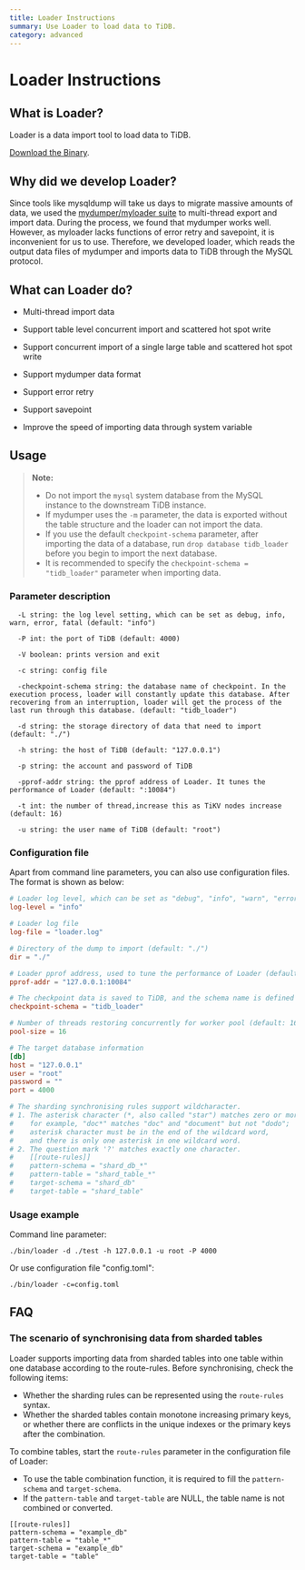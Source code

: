 ```yaml
---
title: Loader Instructions
summary: Use Loader to load data to TiDB.
category: advanced
---
```


# Loader Instructions

## What is Loader?

Loader is a data import tool to load data to TiDB.

[Download the Binary](http://download.pingcap.org/tidb-enterprise-tools-latest-linux-amd64.tar.gz).

## Why did we develop Loader?

Since tools like mysqldump will take us days to migrate massive amounts of data, we used the [mydumper/myloader suite](https://github.com/maxbube/mydumper) to multi-thread export and import data. During the process, we found that mydumper works well. However, as myloader lacks functions of error retry and savepoint, it is inconvenient for us to use. Therefore, we developed loader, which reads the output data files of mydumper and imports data to TiDB through the MySQL protocol.

## What can Loader do?

+ Multi-thread import data

+ Support table level concurrent import and scattered hot spot write

+ Support concurrent import of a single large table and scattered hot spot write

+ Support mydumper data format

+ Support error retry

+ Support savepoint

+ Improve the speed of importing data through system variable

## Usage

> **Note:**
> 
> - Do not import the `mysql` system database from the MySQL instance to the downstream TiDB instance.
> - If mydumper uses the `-m` parameter, the data is exported without the table structure and the loader can not import the data.
> - If you use the default `checkpoint-schema` parameter, after importing the data of a database, run `drop database tidb_loader` before you begin to import the next database.
> - It is recommended to specify the `checkpoint-schema = "tidb_loader"` parameter when importing data.

### Parameter description

```
  -L string: the log level setting, which can be set as debug, info, warn, error, fatal (default: "info")

  -P int: the port of TiDB (default: 4000)

  -V boolean: prints version and exit

  -c string: config file

  -checkpoint-schema string: the database name of checkpoint. In the execution process, loader will constantly update this database. After recovering from an interruption, loader will get the process of the last run through this database. (default: "tidb_loader")

  -d string: the storage directory of data that need to import (default: "./")

  -h string: the host of TiDB (default: "127.0.0.1")

  -p string: the account and password of TiDB

  -pprof-addr string: the pprof address of Loader. It tunes the performance of Loader (default: ":10084")

  -t int: the number of thread,increase this as TiKV nodes increase (default: 16)

  -u string: the user name of TiDB (default: "root")
```

### Configuration file

Apart from command line parameters, you can also use configuration files. The format is shown as below:

```toml
# Loader log level, which can be set as "debug", "info", "warn", "error" and "fatal" (default: "info")
log-level = "info"

# Loader log file
log-file = "loader.log"

# Directory of the dump to import (default: "./")
dir = "./"

# Loader pprof address, used to tune the performance of Loader (default: "127.0.0.1:10084")
pprof-addr = "127.0.0.1:10084"

# The checkpoint data is saved to TiDB, and the schema name is defined here.
checkpoint-schema = "tidb_loader"

# Number of threads restoring concurrently for worker pool (default: 16). Each worker restore one file at a time.
pool-size = 16

# The target database information
[db]
host = "127.0.0.1"
user = "root"
password = ""
port = 4000

# The sharding synchronising rules support wildcharacter.
# 1. The asterisk character (*, also called "star") matches zero or more characters,
#    for example, "doc*" matches "doc" and "document" but not "dodo";
#    asterisk character must be in the end of the wildcard word,
#    and there is only one asterisk in one wildcard word.
# 2. The question mark '?' matches exactly one character.
#    [[route-rules]]
#    pattern-schema = "shard_db_*"
#    pattern-table = "shard_table_*"
#    target-schema = "shard_db"
#    target-table = "shard_table"
```

### Usage example

Command line parameter:

```
./bin/loader -d ./test -h 127.0.0.1 -u root -P 4000
```

Or use configuration file "config.toml":

```
./bin/loader -c=config.toml
```

## FAQ

### The scenario of synchronising data from sharded tables

Loader supports importing data from sharded tables into one table within one database according to the route-rules. Before synchronising, check the following items:

- Whether the sharding rules can be represented using the `route-rules` syntax.
- Whether the sharded tables contain monotone increasing primary keys, or whether there are conflicts in the unique indexes or the primary keys after the combination.

To combine tables, start the `route-rules` parameter in the configuration file of Loader:

- To use the table combination function, it is required to fill the `pattern-schema` and `target-schema`.
- If the `pattern-table` and `target-table` are NULL, the table name is not combined or converted.

```
[[route-rules]]
pattern-schema = "example_db"
pattern-table = "table_*"
target-schema = "example_db"
target-table = "table"
```